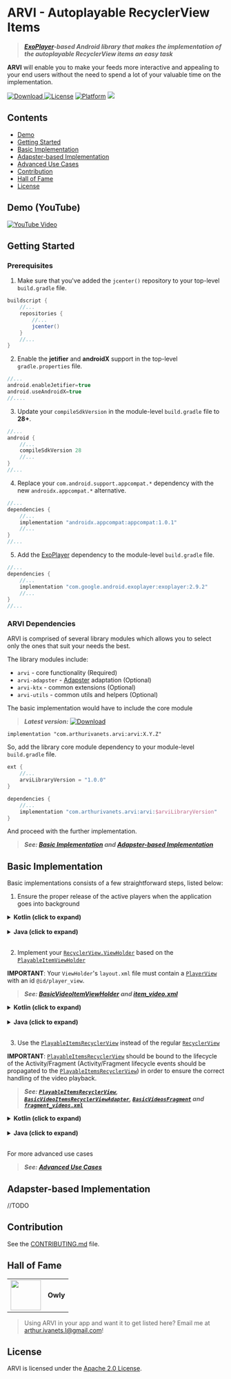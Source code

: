# ARVI - Autoplayable RecyclerView Items

> ***[ExoPlayer](https://github.com/google/ExoPlayer)-based Android library that makes the implementation of the autoplayable RecyclerView items an easy task***

**ARVI** will enable you to make your feeds more interactive and appealing to your end users without the need to spend a lot of your valuable time on the implementation.

[ ![Download](https://api.bintray.com/packages/arthurimsacc/maven/arvi/images/download.svg) ](https://bintray.com/arthurimsacc/maven/arvi/_latestVersion)
[![License](https://img.shields.io/badge/License-Apache%202.0-blue.svg)](https://opensource.org/licenses/Apache-2.0)
[![Platform](https://img.shields.io/badge/platform-Android-green.svg)](http://developer.android.com/index.html)
![](https://img.shields.io/badge/API-21%2B-green.svg?style=flat)

## Contents

* [Demo](#demo-youtube)
* [Getting Started](#getting-started)
* [Basic Implementation](#basic-implementation)
* [Adapster-based Implementation](#adapster-based-implementation)
* [Advanced Use Cases](#advanced-use-cases)
* [Contribution](#contribution)
* [Hall of Fame](#hall-of-fame)
* [License](#license)

## Demo (YouTube)

[![YouTube Video](https://github.com/arthur3486/ARVI/blob/master/preview_image_1.png)](https://www.youtube.com/watch?v=q4SrpeyW7p8)

## Getting Started

### Prerequisites

1. Make sure that you've added the `jcenter()` repository to your top-level `build.gradle` file.

````groovy
buildscript {
    //...
    repositories {
        //...
        jcenter()
    }
    //...
}
````

2. Enable the **jetifier** and **androidX** support in the top-level `gradle.properties` file.

````groovy
//...
android.enableJetifier=true
android.useAndroidX=true
//....
````

3. Update your `compileSdkVersion` in the module-level `build.gradle` file to **28+**.

````groovy
//...
android {
    //...
    compileSdkVersion 28
    //...
}
//...
````

4. Replace your `com.android.support.appcompat.*` dependency with the new `androidx.appcompat.*` alternative.

````groovy
//...
dependencies {
    //...
    implementation "androidx.appcompat:appcompat:1.0.1"
    //...
}
//...
````

5. Add the [ExoPlayer](https://github.com/google/ExoPlayer) dependency to the module-level `build.gradle` file.

````groovy
//...
dependencies {
    //...
    implementation "com.google.android.exoplayer:exoplayer:2.9.2"
    //...
}
//...
````

### ARVI Dependencies

ARVI is comprised of several library modules which allows you to select only the ones that suit your needs the best.

The library modules include:

* `arvi` - core functionality (Required)
* `arvi-adapster` - [Adapster](https://github.com/arthur3486/adapster) adaptation (Optional)
* `arvi-ktx` - common extensions (Optional)
* `arvi-utils` - common utils and helpers (Optional)

The basic implementation would have to include the core module 
> ***Latest version:*** [ ![Download](https://api.bintray.com/packages/arthurimsacc/maven/arvi/images/download.svg) ](https://bintray.com/arthurimsacc/maven/arvi/_latestVersion)

`implementation "com.arthurivanets.arvi:arvi:X.Y.Z"`

So, add the library core module dependency to your module-level `build.gradle` file. 

````groovy
ext {
    //...
    arviLibraryVersion = "1.0.0"
}

dependencies {
    //...
    implementation "com.arthurivanets.arvi:arvi:$arviLibraryVersion"
}
````

And proceed with the further implementation.
> ***See: [Basic Implementation](#basic-implementation) and [Adapster-based Implementation](#adapster-based-implementation)***

## Basic Implementation

Basic implementations consists of a few straightforward steps, listed below:

1. Ensure the proper release of the active players when the application goes into background


<details><summary><b>Kotlin (click to expand)</b></summary>
<p>
	
****Basic****
    
````kotlin
//...
import com.arthurivanets.arvi.PlayerProviderImpl

class ArviApplication : Application() {

    //...

    override fun onTrimMemory(level : Int) {
        super.onTrimMemory(level)

        if(level >= TRIM_MEMORY_BACKGROUND) {
            PlayerProviderImpl.getInstance(this).release()
        }
    }

    //...

}
````

****With**** `arvi-ktx`

````kotlin
//...
import com.arthurivanets.arvi.ktx.playerProvider

class ArviApplication : Application() {

    //...

    override fun onTrimMemory(level : Int) {
        super.onTrimMemory(level)

        if(level >= TRIM_MEMORY_BACKGROUND) {
            playerProvider.release()
        }
    }

    //...

}
````

</p></details><br>

<details><summary><b>Java (click to expand)</b></summary>
<p>
    
````java
//...
import com.arthurivanets.arvi.PlayerProviderImpl;

public final class YourApplication extends Application {

    //...

    @Override
    public void onTrimMemory(int level) {
        super.onTrimMemory(level);

        if(level >= TRIM_MEMORY_BACKGROUND) {
            PlayerProviderImpl.getInstance(this).release();
        }
    }
    
    //...

}
````

</p></details><br>

2. Implement your [`RecyclerView.ViewHolder`](https://developer.android.com/reference/android/support/v7/widget/RecyclerView.ViewHolder) based on the [`PlayableItemViewHolder`](https://github.com/arthur3486/ARVI/blob/master/arvi/src/main/java/com/arthurivanets/arvi/widget/PlayableItemViewHolder.java)

****IMPORTANT****: Your `ViewHolder`'s `layout.xml` file must contain a [`PlayerView`](https://google.github.io/ExoPlayer/doc/reference/com/google/android/exoplayer2/ui/PlayerView.html) with an id `@id/player_view`. 
> ***See: [BasicVideoItemViewHolder](https://github.com/arthur3486/ARVI/blob/master/sample/src/main/java/com/arthurivanets/sample/adapters/basic/BasicVideoItemViewHolder.kt) and [item_video.xml](https://github.com/arthur3486/ARVI/blob/master/sample/src/main/java/com/arthurivanets/sample/adapters/basic/BasicVideoItemViewHolder.kt)***

<details><summary><b>Kotlin (click to expand)</b></summary>
<p>
    
````kotlin
class BasicVideoItemViewHolder(
    parent : ViewGroup,
    itemView : View
) : PlayableItemViewHolder(parent, itemView) {

    //...

    override fun getUrl() : String {
        return "video_url..."
    }
    
    //...

}
````

</p></details><br>

<details><summary><b>Java (click to expand)</b></summary>
<p>
    
````java
public final class BasicVideoItemViewHolder extends PlayableItemViewHolder {

    //...

    @Override
    public final String getUrl() {
        return "video_url...";
    }

    //...

}
````

</p></details><br>

3. Use the [`PlayableItemsRecyclerView`](https://github.com/arthur3486/ARVI/blob/master/arvi/src/main/java/com/arthurivanets/arvi/widget/PlayableItemsRecyclerView.java) instead of the regular [`RecyclerView`](https://developer.android.com/reference/android/support/v7/widget/RecyclerView)

****IMPORTANT****: [`PlayableItemsRecyclerView`](https://github.com/arthur3486/ARVI/blob/master/arvi/src/main/java/com/arthurivanets/arvi/widget/PlayableItemsRecyclerView.java) should be bound to the lifecycle of the Activity/Fragment (Activity/Fragment lifecycle events should be propagated to the [`PlayableItemsRecyclerView`](https://github.com/arthur3486/ARVI/blob/master/arvi/src/main/java/com/arthurivanets/arvi/widget/PlayableItemsRecyclerView.java)) in order to ensure the correct handling of the video playback.
> ***See: [`PlayableItemsRecyclerView`](https://github.com/arthur3486/ARVI/blob/master/arvi/src/main/java/com/arthurivanets/arvi/widget/PlayableItemsRecyclerView.java), [`BasicVideoItemsRecyclerViewAdapter`](https://github.com/arthur3486/ARVI/blob/master/sample/src/main/java/com/arthurivanets/sample/adapters/basic/BasicVideoItemsRecyclerViewAdapter.kt), [`BasicVideosFragment`](https://github.com/arthur3486/ARVI/blob/master/sample/src/main/java/com/arthurivanets/sample/ui/basic/BasicVideosFragment.kt) and [`fragment_videos.xml`](https://github.com/arthur3486/ARVI/blob/master/sample/src/main/res/layout/fragment_videos.xml)***

<details><summary><b>Kotlin (click to expand)</b></summary>
<p>
    
````kotlin
class BasicVideosFragment : BaseFragment() {

    //...

    override fun init(savedInstanceState : Bundle?) {
        with(recyclerView) {
	    // PlayableItemRecyclerView configuration
            setPlaybackTriggeringStates(
                PlayableItemsContainer.PlaybackTriggeringState.IDLING,
                PlayableItemsContainer.PlaybackTriggeringState.DRAGGING
            )

            autoplayMode = PlayableItemsContainer.AutoplayMode.ONE_AT_A_TIME
            adapter = BasicVideoItemsRecyclerViewAdapter(
                context = context!!,
                items = VideoProvider.getVideos(count = 100, mute = true).toMutableList(),
                arviConfig = Config.Builder()
                    .cache(ExoPlayerUtils.getCache(context!!))
                    .build()
            )
        }
    }
    
    //...

    override fun onResume() {
        super.onResume()

        recyclerView.onResume()
    }

    override fun onPause() {
        super.onPause()

        recyclerView.onPause()
    }

    override fun onDestroy() {
    	recyclerView?.onDestroy()
	
        super.onDestroy()
    }
    
    //...

}
````

</p></details><br>

<details><summary><b>Java (click to expand)</b></summary>
<p>
    
````java
public final class BasicVideosFragment extends BaseFragment {

    //...

    @Override
    public void init(Bundle savedInstanceState) {
        mRecyclerView.setPlaybackTriggeringStates(
            PlayableItemsContainer.PlaybackTriggeringState.IDLING,
            PlayableItemsContainer.PlaybackTriggeringState.DRAGGING
        );
        mRecyclerView.setAutoplayMode(PlayableItemsContainer.AutoplayMode.ONE_AT_A_TIME);
        mRecyclerView.setAdapter(new BasicVideoItemsRecyclerViewAdapter(
            context,
            VideoProvider.getVideos(100, true),
            new Config.Builder()
                .cache(ExoPlayerUtils.getCache(context))
                .build()
        ));
    }
    
    //...

    @Override
    public void onResume() {
        super.onResume();

        mRecyclerView.onResume();
    }

    @Override
    public void onPause() {
        super.onPause();

        mRecyclerView.onPause();
    }

    @Override
    public void onDestroy() {
        mRecyclerView.onDestroy();
    
        super.onDestroy();
    }
    
    //...

}
````

</p></details><br>

For more advanced use cases
> ***See: [Advanced Use Cases](#advanced-use-cases)***

## Adapster-based Implementation

//TODO

## Contribution

See the [CONTRIBUTING.md](CONTRIBUTING.md) file.

## Hall of Fame

<table>
    <tbody>
        <tr>
            <td valign="middle;">
                <a href="https://play.google.com/store/apps/details?id=com.arthurivanets.owly">
	                <img src="https://lh3.googleusercontent.com/FHaz_qNghV02MpQBEnR4K3yVGsbS_0qcUsEHidzfujI3V01zyLp6yo7oK0-ymILdRk9k=s360-rw" width="70" height="70"/>
                </a>
            </td>
            <td valign="middle;"><b>Owly</b></td>
    	  </tr>
    </tbody>
</table>


> Using ARVI in your app and want it to get listed here? Email me at arthur.ivanets.l@gmail.com!

## License

ARVI is licensed under the [Apache 2.0 License](LICENSE).

